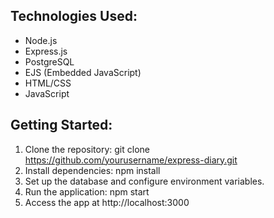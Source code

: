 ## Technologies Used:
- Node.js
- Express.js
- PostgreSQL
- EJS (Embedded JavaScript)
- HTML/CSS
- JavaScript


## Getting Started:
1. Clone the repository: git clone https://github.com/yourusername/express-diary.git
2. Install dependencies: npm install
3. Set up the database and configure environment variables.
4. Run the application: npm start
5. Access the app at http://localhost:3000
